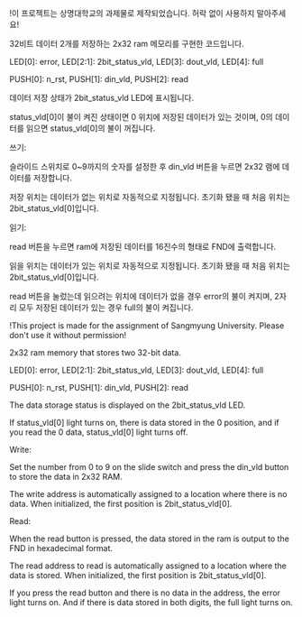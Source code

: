 !이 프로젝트는 상명대학교의 과제물로 제작되었습니다. 허락 없이 사용하지 말아주세요!

32비트 데이터 2개를 저장하는 2x32 ram 메모리를 구현한 코드입니다. 

LED[0]: error, LED[2:1]: 2bit_status_vld, LED[3]: dout_vld, LED[4]: full 

PUSH[0]: n_rst, PUSH[1]: din_vld, PUSH[2]: read

데이터 저장 상태가 2bit_status_vld LED에 표시됩니다.

status_vld[0]이 불이 켜진 상태이면 0 위치에 저장된 데이터가 있는 것이며, 0의 데이터를 읽으면 status_vld[0]의 불이 꺼집니다.

쓰기:

슬라이드 스위치로 0~9까지의 숫자를 설정한 후 din_vld 버튼을 누르면 2x32 램에 데이터를 저장합니다. 

저장 위치는 데이터가 없는 위치로 자동적으로 지정됩니다. 초기화 됐을 때 처음 위치는 2bit_status_vld[0]입니다. 

읽기:

read 버튼을 누르면 ram에 저장된 데이터를 16진수의 형태로 FND에 출력합니다. 

읽을 위치는 데이터가 있는 위치로 자동적으로 지정됩니다. 초기화 됐을 때 처음 위치는 2bit_status_vld[0]입니다. 

read 버튼을 눌렀는데 읽으려는 위치에 데이터가 없을 경우 error의 불이 켜지며, 2자리 모두 저장된 데이터가 있는 경우 full의 불이 켜집니다. 


!This project is made for the assignment of Sangmyung University. Please don't use it without permission!

2x32 ram memory that stores two 32-bit data.

LED[0]: error, LED[2:1]: 2bit_status_vld, LED[3]: dout_vld, LED[4]: full

PUSH[0]: n_rst, PUSH[1]: din_vld, PUSH[2]: read

The data storage status is displayed on the 2bit_status_vld LED.

If status_vld[0] light turns on, there is data stored in the 0 position, and if you read the 0 data, status_vld[0] light turns off.

Write:

Set the number from 0 to 9 on the slide switch and press the din_vld button to store the data in 2x32 RAM.

The write address is automatically assigned to a location where there is no data. When initialized, the first position is 2bit_status_vld[0].

Read:

When the read button is pressed, the data stored in the ram is output to the FND in hexadecimal format.

The read address to read is automatically assigned to a location where the data is stored. When initialized, the first position is 2bit_status_vld[0].

If you press the read button and there is no data in the address, the error light turns on.
And if there is data stored in both digits, the full light turns on.
